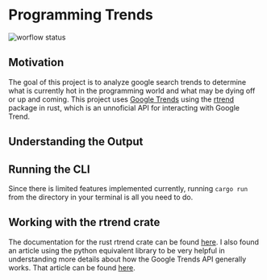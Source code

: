 # Programming Trends
![worflow status](https://github.com/brycewhit13/rust-miniprojects/actions/workflows/rust.yml/badge.svg)

## Motivation
The goal of this project is to analyze google search trends to determine what is currently hot in the programming world and what may be dying off or up and coming. This project uses [Google Trends](https://trends.google.com/trends/?geo=US) using the [rtrend](https://crates.io/crates/rtrend) package in rust, which is an unnoficial API for interacting with Google Trend.

## Understanding the Output

## Running the CLI
Since there is limited features implemented currently, running `cargo run` from the directory in your terminal is all you need to do. 

## Working with the rtrend crate
The documentation for the rust rtrend crate can be found [here](https://crates.io/crates/rtrend). I also found an article using the python equivalent library to be very helpful in understanding more details about how the Google Trends API generally works. That article can be found [here](https://towardsdatascience.com/google-trends-api-for-python-a84bc25db88f).

